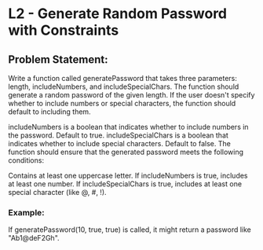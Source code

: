 # L2 - Generate Random Password with Constraints

## Problem Statement:

Write a function called generatePassword that takes three parameters: length, includeNumbers, and includeSpecialChars. The function should generate a random password of the given length. If the user doesn't specify whether to include numbers or special characters, the function should default to including them.

includeNumbers is a boolean that indicates whether to include numbers in the password. Default to true.
includeSpecialChars is a boolean that indicates whether to include special characters. Default to false.
The function should ensure that the generated password meets the following conditions:

Contains at least one uppercase letter.
If includeNumbers is true, includes at least one number.
If includeSpecialChars is true, includes at least one special character (like @, #, !).

### Example:

If generatePassword(10, true, true) is called, it might return a password like "Ab1@deF2Gh".
